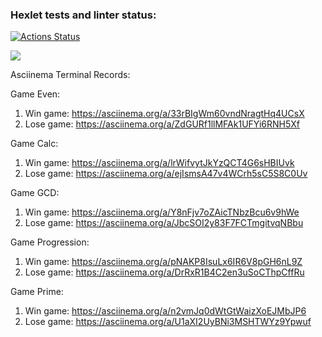 ### Hexlet tests and linter status:
[![Actions Status](https://github.com/kiriert/java-project-61/actions/workflows/hexlet-check.yml/badge.svg)](https://github.com/kiriert/java-project-61/actions)

<a href="https://codeclimate.com/github/kiriert/java-project-61/maintainability"><img src="https://api.codeclimate.com/v1/badges/f1854d48af1e6626f0e8/maintainability" /></a>

Asciinema Terminal Records:

Game Even:

1. Win game: https://asciinema.org/a/33rBIgWm60vndNragtHq4UCsX
2. Lose game: https://asciinema.org/a/ZdGURf1llMFAk1UFYi6RNH5Xf

Game Calc:

1. Win game: https://asciinema.org/a/lrWifvytJkYzQCT4G6sHBIUvk
2. Lose game: https://asciinema.org/a/ejIsmsA47v4WCrh5sC5S8C0Uv

Game GCD:

1. Win game: https://asciinema.org/a/Y8nFjv7oZAicTNbzBcu6v9hWe
2. Lose game: https://asciinema.org/a/JbcSOI2y83F7FCTmgitvqNBbu

Game Progression:

1. Win game: https://asciinema.org/a/pNAKP8IsuLx6IR6V8pGH6nL9Z
2. Lose game: https://asciinema.org/a/DrRxR1B4C2en3uSoCThpCffRu

Game Prime:

1. Win game: https://asciinema.org/a/n2vmJq0dWtGtWaizXoEJMbJP6
2. Lose game: https://asciinema.org/a/U1aXI2UyBNi3MSHTWYz9Ypwuf
